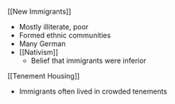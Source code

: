 

[[New Immigrants]]
- Mostly illiterate, poor
- Formed ethnic communities
- Many German
- [[Nativism]]
	- Belief that immigrants were inferior 


[[Tenement Housing]]
- Immigrants often lived in crowded tenements
